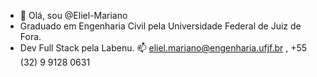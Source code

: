 - 👋 Olá, sou @Eliel-Mariano
- Graduado em Engenharia Civil pela Universidade Federal de Juiz de Fora.
- Dev Full Stack pela Labenu.
📫 eliel.mariano@engenharia.ufjf.br , +55 (32) 9 9128 0631

<!---
Eliel-Mariano/Eliel-Mariano is a ✨ special ✨ repository because its `README.md` (this file) appears on your GitHub profile.
You can click the Preview link to take a look at your changes.
--->
